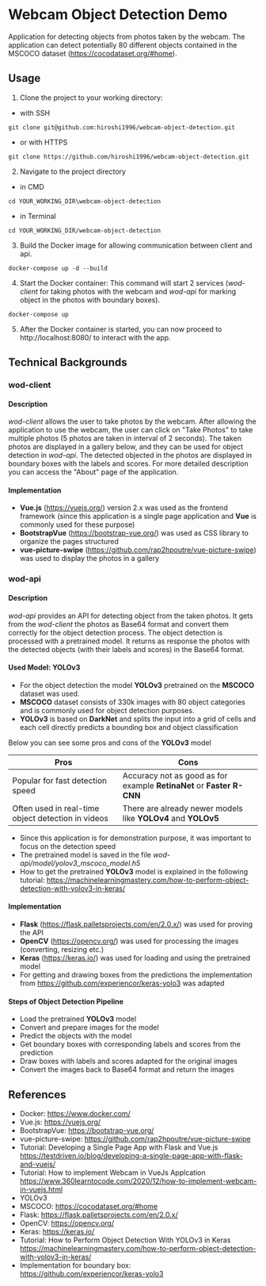 # Webcam Object Detection Demo

Application for detecting objects from photos taken by the webcam.
The application can detect potentially 80 different objects contained in the MSCOCO dataset
(https://cocodataset.org/#home).


## Usage
1. Clone the project to your working directory:

- with SSH
```
git clone git@github.com:hiroshi1996/webcam-object-detection.git
```

- or with HTTPS
```
git clone https://github.com/hiroshi1996/webcam-object-detection.git
```
2. Navigate to the project directory

- in CMD
```
cd YOUR_WORKING_DIR\webcam-object-detection
```

- in Terminal
```
cd YOUR_WORKING_DIR/webcam-object-detection
```

3. Build the Docker image for allowing communication between client and api.
```
docker-compose up -d --build
```

4. Start the Docker container: This command will start 2 services (*wod-client* for taking photos with the webcam and
*wod-api* for marking object in the photos with boundary boxes).
```
docker-compose up
```


5. After the Docker container is started, you can now proceed to http://localhost:8080/ to interact with the app.


## Technical Backgrounds
### wod-client
#### Description
*wod-client* allows the user to take photos by the webcam.
After allowing the application to use the webcam, the user can click on "Take Photos" to take multiple photos
(5 photos are taken in interval of 2 seconds).
The taken photos are displayed in a gallery below, and they can be used for object detection in *wod-api*.
The detected objected in the photos are displayed in boundary boxes with the labels and scores.
For more detailed description you can access the "About" page of the application.

#### Implementation
- **Vue.js** (https://vuejs.org/) version 2.x was used as the frontend framework
(since this application is a single page application and **Vue** is commonly used for these purpose)
- **BootstrapVue** (https://bootstrap-vue.org/) was used as CSS library to organize the pages structured
- **vue-picture-swipe** (https://github.com/rap2hpoutre/vue-picture-swipe) was used to display the photos in a gallery

### wod-api
#### Description
*wod-api* provides an API for detecting object from the taken photos.
It gets from the *wod-client* the photos as Base64 format and convert them correctly for the object detection process.
The object detection is processed with a pretrained model. It returns as response the photos with the detected objects
(with their labels and scores) in the Base64 format.

#### Used Model: YOLOv3
- For the object detection the model **YOLOv3** pretrained on the **MSCOCO**
dataset was used.
- **MSCOCO** dataset consists of 330k images with 80 object categories
and is commonly used for object detection purposes.
- **YOLOv3** is based on **DarkNet** and splits the input into a grid of cells and each cell directly predicts a
bounding box and object classification

Below you can see some pros and cons of the **YOLOv3** model

Pros | Cons 
--- | ---
Popular for fast detection speed | Accuracy not as good as for example **RetinaNet** or **Faster R-CNN**
Often used in real-time object detection in videos | There are already newer models like **YOLOv4** and **YOLOv5**

- Since this application is for demonstration purpose, it was important to focus on the detection speed
- The pretrained model is saved in the file *wod-api/model/yolov3_mscoco_model.h5*
- How to get the pretrained **YOLOv3** model is explained in the following tutorial:
https://machinelearningmastery.com/how-to-perform-object-detection-with-yolov3-in-keras/

#### Implementation
- **Flask** (https://flask.palletsprojects.com/en/2.0.x/) was used for proving the API
- **OpenCV** (https://opencv.org/) was used for processing the images (converting, resizing etc.)
- **Keras** (https://keras.io/) was used for loading and using the pretrained model
- For getting and drawing boxes from the predictions the implementation from https://github.com/experiencor/keras-yolo3
was adapted

#### Steps of Object Detection Pipeline
- Load the pretrained **YOLOv3** model
- Convert and prepare images for the model
- Predict the objects with the model
- Get boundary boxes with corresponding labels and scores from the prediction
- Draw boxes with labels and scores adapted for the original images
- Convert the images back to Base64 format and return the images

## References
- Docker: https://www.docker.com/
- Vue.js: https://vuejs.org/
- BootstrapVue: https://bootstrap-vue.org/
- vue-picture-swipe: https://github.com/rap2hpoutre/vue-picture-swipe
- Tutorial: Developing a Single Page App with Flask and Vue.js
https://testdriven.io/blog/developing-a-single-page-app-with-flask-and-vuejs/
- Tutorial: How to implement Webcam in VueJs Applcation
https://www.360learntocode.com/2020/12/how-to-implement-webcam-in-vuejs.html
- YOLOv3
- MSCOCO: https://cocodataset.org/#home
- Flask: https://flask.palletsprojects.com/en/2.0.x/
- OpenCV: https://opencv.org/
- Keras: https://keras.io/
- Tutorial: How to Perform Object Detection With YOLOv3 in Keras
https://machinelearningmastery.com/how-to-perform-object-detection-with-yolov3-in-keras/
- Implementation for boundary box:  https://github.com/experiencor/keras-yolo3